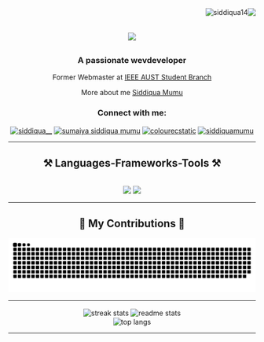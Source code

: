 <div>
<img align="right" src="https://visitor-badge.laobi.icu/badge?page_id=siddiqua14.siddiqua14" />
<img align="right" src="https://komarev.com/ghpvc/?username=siddiqua14&label=Profile%20views&color=0e75b6&style=flat" alt="siddiqua14" />
</div>
<h1 align="center">
    <img src="https://readme-typing-svg.herokuapp.com/?font=Righteous&size=35&center=true&vCenter=true&width=500&height=70&duration=4000&lines=Hi+There!+👋;+I'm+Siddiqua+Mumu!;" />
  
</h1>

<h3 align="center">A passionate wevdeveloper </h3>

<div align="center">
 
<!-- <h3 align="center">A passionate frontend developer</h3> -->

Former Webmaster at [IEEE AUST Student Branch](https://ieeeaustsb.org/)

More about me [Siddiqua Mumu](https://siddiquamumu.netlify.app/)
<h3 align="center">Connect with me:</h3>
<a href="https://twitter.com/siddiqua__" target="blank"><img align="center" src="https://raw.githubusercontent.com/rahuldkjain/github-profile-readme-generator/master/src/images/icons/Social/twitter.svg" alt="siddiqua__" height="30" width="40" /></a>
<a href="https://linkedin.com/in/sumaiya siddiqua mumu" target="blank"><img align="center" src="https://raw.githubusercontent.com/rahuldkjain/github-profile-readme-generator/master/src/images/icons/Social/linked-in-alt.svg" alt="sumaiya siddiqua mumu" height="30" width="40" /></a>
<a href="https://instagram.com/colourecstatic" target="blank"><img align="center" src="https://raw.githubusercontent.com/rahuldkjain/github-profile-readme-generator/master/src/images/icons/Social/instagram.svg" alt="colourecstatic" height="30" width="40" /></a>
<a href="https://kaggle.com/siddiquamumu" target="blank"><img align="center" src="https://raw.githubusercontent.com/rahuldkjain/github-profile-readme-generator/master/src/images/icons/Social/kaggle.svg" alt="siddiquamumu" height="30" width="40" /></a>
</div>

<hr/>

<h2 align="center">⚒️ Languages-Frameworks-Tools ⚒️</h2>
<br/>
<div align="center">
    <img src="https://skillicons.dev/icons?i=bootstrap,html,css,javascript,vscode,github,git,nodejs,react" />
    <img src="https://skillicons.dev/icons?i=python,c,java,mysql,tensorflow,wordpress" /><br>
</div>

<hr/>
<div align="center">
  <h2>🐍 My Contributions 🐍</h2>
  
  <img alt="snake eating my contributions" src="https://raw.githubusercontent.com/siddiqua14/siddiqua14/output/github-contribution-grid-snake-dark.svg"/>  
</div>
<hr/>

<div align=center>
 <img width=350 align="center" src="https://github-readme-streak-stats.herokuapp.com/?user=siddiqua14&theme=react&border_radius=10" alt="streak stats"/>
<img width=350 align="center" src="https://github-readme-stats.vercel.app/api?username=siddiqua14&show_icons=true&theme=react&rank_icon=github&border_radius=10" alt="readme stats" />
 <br/>
  <img width=350 align="center" src="https://github-readme-stats.vercel.app/api/top-langs/?username=siddiqua14&hide=HTML&langs_count=8&layout=compact&theme=react&border_radius=10&size_weight=0.5&count_weight=0.5&exclude_repo=github-readme-stats" alt="top langs" />
  
  
</div>


<hr/>

<br/>

